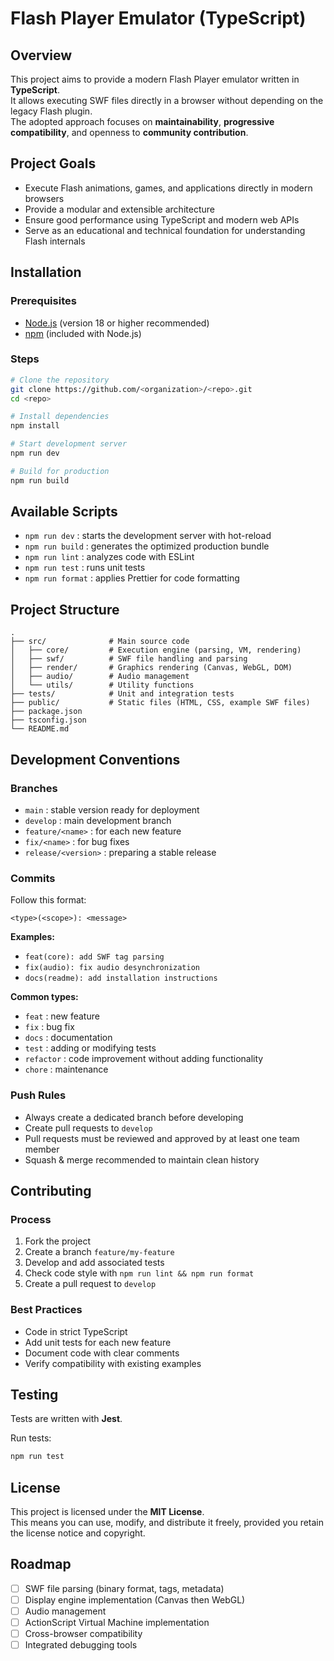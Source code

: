 # Flash Player Emulator (TypeScript)

## Overview

This project aims to provide a modern Flash Player emulator written in **TypeScript**.  
It allows executing SWF files directly in a browser without depending on the legacy Flash plugin.  
The adopted approach focuses on **maintainability**, **progressive compatibility**, and openness to **community contribution**.

## Project Goals

- Execute Flash animations, games, and applications directly in modern browsers
- Provide a modular and extensible architecture
- Ensure good performance using TypeScript and modern web APIs
- Serve as an educational and technical foundation for understanding Flash internals

## Installation

### Prerequisites

- [Node.js](https://nodejs.org/) (version 18 or higher recommended)
- [npm](https://www.npmjs.com/) (included with Node.js)

### Steps

```bash
# Clone the repository
git clone https://github.com/<organization>/<repo>.git
cd <repo>

# Install dependencies
npm install

# Start development server
npm run dev

# Build for production
npm run build
```

## Available Scripts

- `npm run dev` : starts the development server with hot-reload
- `npm run build` : generates the optimized production bundle
- `npm run lint` : analyzes code with ESLint
- `npm run test` : runs unit tests
- `npm run format` : applies Prettier for code formatting

## Project Structure

```
.
├── src/              # Main source code
│   ├── core/         # Execution engine (parsing, VM, rendering)
│   ├── swf/          # SWF file handling and parsing
│   ├── render/       # Graphics rendering (Canvas, WebGL, DOM)
│   ├── audio/        # Audio management
│   └── utils/        # Utility functions
├── tests/            # Unit and integration tests
├── public/           # Static files (HTML, CSS, example SWF files)
├── package.json
├── tsconfig.json
└── README.md
```

## Development Conventions

### Branches

- `main` : stable version ready for deployment
- `develop` : main development branch
- `feature/<name>` : for each new feature
- `fix/<name>` : for bug fixes
- `release/<version>` : preparing a stable release

### Commits

Follow this format:

```
<type>(<scope>): <message>
```

**Examples:**

- `feat(core): add SWF tag parsing`
- `fix(audio): fix audio desynchronization`
- `docs(readme): add installation instructions`

**Common types:**

- `feat` : new feature
- `fix` : bug fix
- `docs` : documentation
- `test` : adding or modifying tests
- `refactor` : code improvement without adding functionality
- `chore` : maintenance

### Push Rules

- Always create a dedicated branch before developing
- Create pull requests to `develop`
- Pull requests must be reviewed and approved by at least one team member
- Squash & merge recommended to maintain clean history

## Contributing

### Process

1. Fork the project
2. Create a branch `feature/my-feature`
3. Develop and add associated tests
4. Check code style with `npm run lint && npm run format`
5. Create a pull request to `develop`

### Best Practices

- Code in strict TypeScript
- Add unit tests for each new feature
- Document code with clear comments
- Verify compatibility with existing examples

## Testing

Tests are written with **Jest**.

Run tests:

```bash
npm run test
```

## License

This project is licensed under the **MIT License**.  
This means you can use, modify, and distribute it freely, provided you retain the license notice and copyright.

## Roadmap

- [ ] SWF file parsing (binary format, tags, metadata)
- [ ] Display engine implementation (Canvas then WebGL)
- [ ] Audio management
- [ ] ActionScript Virtual Machine implementation
- [ ] Cross-browser compatibility
- [ ] Integrated debugging tools